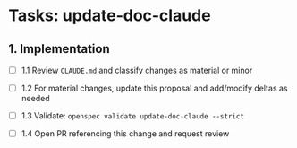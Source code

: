# Tasks: update-doc-claude

## 1. Implementation

- [ ] 1.1 Review `CLAUDE.md` and classify changes as material or minor

- [ ] 1.2 For material changes, update this proposal and add/modify deltas as needed

- [ ] 1.3 Validate: `openspec validate update-doc-claude --strict`

- [ ] 1.4 Open PR referencing this change and request review
